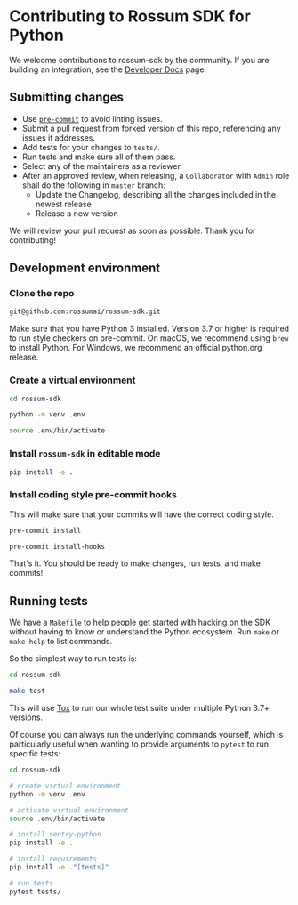# Contributing to Rossum SDK for Python

We welcome contributions to rossum-sdk by the community. If you are building an integration, see the [Developer Docs](https://developers.rossum.ai/) page.

## Submitting changes

* Use [`pre-commit`](https://pre-commit.com/#install) to avoid linting issues.
* Submit a pull request from forked version of this repo, referencing any issues it addresses.
* Add tests for your changes to `tests/`.
* Run tests and make sure all of them pass.
* Select any of the maintainers as a reviewer.
* After an approved review, when releasing, a `Collaborator` with `Admin` role shall do the following in `master` branch:
  * Update the Changelog, describing all the changes included in the newest release
  * Release a new version

We will review your pull request as soon as possible.
Thank you for contributing!

## Development environment

### Clone the repo

```bash
git@github.com:rossumai/rossum-sdk.git
```

Make sure that you have Python 3 installed. Version 3.7 or higher is required to run style checkers on pre-commit. On macOS, we recommend using `brew` to install Python.
For Windows, we recommend an official python.org release.

### Create a virtual environment

```bash
cd rossum-sdk

python -m venv .env

source .env/bin/activate
```

### Install `rossum-sdk` in editable mode

```bash
pip install -e .
```

### Install coding style pre-commit hooks

This will make sure that your commits will have the correct coding style.

```bash
pre-commit install

pre-commit install-hooks
```

That's it. You should be ready to make changes, run tests, and make commits!

## Running tests

We have a `Makefile` to help people get started with hacking on the SDK
without having to know or understand the Python ecosystem.
Run `make` or `make help` to list commands.

So the simplest way to run tests is:

```bash
cd rossum-sdk

make test
```

This will use [Tox](https://tox.wiki/en/latest/) to run our whole test suite
under multiple Python 3.7+ versions.

Of course you can always run the underlying commands yourself, which is
particularly useful when wanting to provide arguments to `pytest` to run
specific tests:

```bash
cd rossum-sdk

# create virtual environment
python -m venv .env

# activate virtual environment
source .env/bin/activate

# install sentry-python
pip install -e .

# install requirements
pip install -e ."[tests]"

# run tests
pytest tests/
```
